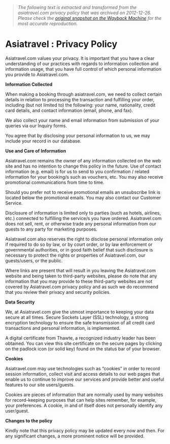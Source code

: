 > *The following text is extracted and transformed from the asiatravel.com privacy policy that was archived on 2012-12-26. Please check the [original snapshot on the Wayback Machine](https://web.archive.org/web/20121226162823id_/http%3A//www.asiatravel.com/policy.html) for the most accurate reproduction.*

# Asiatravel : Privacy Policy

Asiatravel.com values your privacy. It is important that you have a clear understanding of our practices with regards to information collection and information usage, that you have full control of which personal information you provide to Asiatravel.com. 

**Information Collected**

When making a booking through asiatravel.com, we need to collect certain details in relation to processing the transaction and fulfilling your order, including (but not limited to) the following: your name, nationality, credit card details, and contact information (email, phone, and fax). 

We also collect your name and email information from submission of your queries via our Inquiry forms. 

You agree that by disclosing your personal information to us, we may include your record in our database. 

**Use and Care of Information**

Asiatravel.com remains the owner of any information collected on the web site and has no intention to change this policy in the future. Use of contact information (e.g. email) is for us to send to you confirmation / related information for your booking/s such as vouchers, etc. You may also receive promotional communications from time to time. 

Should you prefer not to receive promotional emails an unsubscribe link is located below the promotional emails. You may also contact our Customer Service. 

Disclosure of information is limited only to parties (such as hotels, airlines, etc.) connected to fulfilling the service/s you have ordered. Asiatravel.com does not sell, rent, or otherwise trade any personal information from our guests to any party for marketing purposes. 

Asiatravel.com also reserves the right to disclose personal information only if required to do so by law, or by court order, or by law enforcement or governmental authorities, or in good faith belief that such disclosure is necessary to protect the rights or properties of Asiatravel.com, our guests/users, or the public. 

Where links are present that will result in you leaving the Asiatravel.com website and being taken to third-party websites, please do note that any information that you may provide to these third-party websites are not covered by Asiatravel.com privacy policy and as such we do recommend that you review their privacy and security policies. 

**Data Security**

We, at Asiatravel.com give the utmost importance to keeping your data secure at all times. Secure Sockets Layer (SSL) technology, a strong encryption technology to ensure the safe transmission of all credit card transactions and personal information, is implemented. 

A digital certificate from Thawte, a recognized industry leader has been obtained. You can view this site certificate on the secure pages by clicking on the padlock icon (or solid key) found on the status bar of your browser. 

**Cookies**

Asiatravel.com may use technologies such as “cookies” in order to record session information, collect visit and access details to our web pages that enable us to continue to improve our services and provide better and useful features to our site users/guests. 

Cookies are pieces of information that are normally used by many websites for record-keeping purposes that can help sites remember, for example, your preferences. A cookie, in and of itself does not personally identify any user/guest. 

**Changes to the policy**

Kindly note that this privacy policy may be updated every now and then. For any significant changes, a more prominent notice will be provided.
